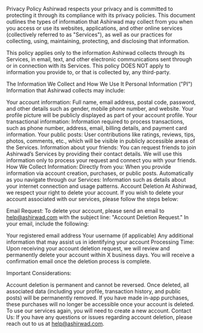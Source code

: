 Privacy Policy
Ashirwad respects your privacy and is committed to protecting it through its compliance with its privacy policies. This document outlines the types of information that Ashirwad may collect from you when you access or use its websites, applications, and other online services (collectively referred to as "Services"), as well as our practices for collecting, using, maintaining, protecting, and disclosing that information.

This policy applies only to the information Ashirwad collects through its Services, in email, text, and other electronic communications sent through or in connection with its Services. This policy DOES NOT apply to information you provide to, or that is collected by, any third-party.

The Information We Collect and How We Use It
Personal Information ("PI")
Information that Ashirwad collects may include:

Your account information: Full name, email address, postal code, password, and other details such as gender, mobile phone number, and website. Your profile picture will be publicly displayed as part of your account profile.
Your transactional information: Information required to process transactions, such as phone number, address, email, billing details, and payment card information.
Your public posts: User contributions like ratings, reviews, tips, photos, comments, etc., which will be visible in publicly accessible areas of the Services.
Information about your friends: You can request friends to join Ashirwad’s Services by providing their contact details. We will use this information only to process your request and connect you with your friends.
How We Collect Information:
Directly from you: When you provide information via account creation, purchases, or public posts.
Automatically as you navigate through our Services: Information such as details about your internet connection and usage patterns.
Account Deletion
At Ashirwad, we respect your right to delete your account. If you wish to delete your account associated with our services, please follow the steps below:

Email Request: To delete your account, please send an email to help@ashirwad.com with the subject line: "Account Deletion Request." In your email, include the following:

Your registered email address
Your username (if applicable)
Any additional information that may assist us in identifying your account
Processing Time: Upon receiving your account deletion request, we will review and permanently delete your account within X business days. You will receive a confirmation email once the deletion process is complete.

Important Considerations:

Account deletion is permanent and cannot be reversed. Once deleted, all associated data (including your profile, transaction history, and public posts) will be permanently removed.
If you have made in-app purchases, these purchases will no longer be accessible once your account is deleted.
To use our services again, you will need to create a new account.
Contact Us: If you have any questions or issues regarding account deletion, please reach out to us at help@ashirwad.com.
